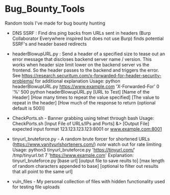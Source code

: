 # Bug_Bounty_Tools
Random tools I've made for bug bounty hunting

* DNS SSRF : Find dns ping backs from URLs sent in headers (Burp Collaborator Everywhere inspired but does not use Burp) finds potential SSRF's and header based redirects

* headerBlowupURL.py : Send a header of a specified size to tease out an error message that discloses backend server name / version. This works when header size limit lower on the backend server vs the frontend. So the header passes to the backend and triggers the error. See https://research.securitum.com/x-forwarded-for-header-security-problems/ for additional explanation
  Usage: python headerBlowupURL.py https://www.example.com 'X-Forwarded-For' 0 '%' 500
   python headerBlowupURL.py [URL to Test] [Name of the Header] [How many times to repeat the value specified] [The value to repeat in the header] [How much of the response to return (optional default is 500)]
   
* CheckPorts.sh - Banner grabbing using telnet through bash 
  Usage: CheckPorts.sh [Input File of URLs/IPs and Ports] &> [Output File]
  expected input format 123.123.123.123:8001 or www.example.com:8001
  
* tinyurl_bruteforce.py - A random brute forcer for shortened URLs (https://www.vanityurlshorteners.com/) *note* watch out for rate limiting
  Usage: python3 tinyurl_bruteforce.py 'https://tinyurl.com/' /tmp/tinyurl.txt 7 'https://www.example.com'
  Explanation: tinyurl_bruteforce.py [base url] [output file to save reults to] [max length of random characters appended to base] [optional to filter out results that
  all point to the same url]

* vuln_files - My personal collection of files with hidden functionality used for testing file uploads
